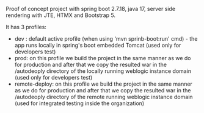 Proof of concept project with spring boot 2.7.18, java 17, server side rendering with JTE, HTMX and Bootstrap 5.

It has 3 profiles: 
- dev : default active profile (when using 'mvn sprinb-boot:run' cmd) - the app runs locally in spring's boot embedded Tomcat (used only for developers test)
- prod: on this profile we build the project in the same manner as we do for production and after that we copy the resulted war in the /autodeoply directory of the locally running weblogic instance domain (used only for developers test)
- remote-deploy: on this profile we build the project in the same manner as we do for production and after that we copy the resulted war in the /autodeoply directory of the remote running weblogic instance domain (used for integrated testing inside the organization)
